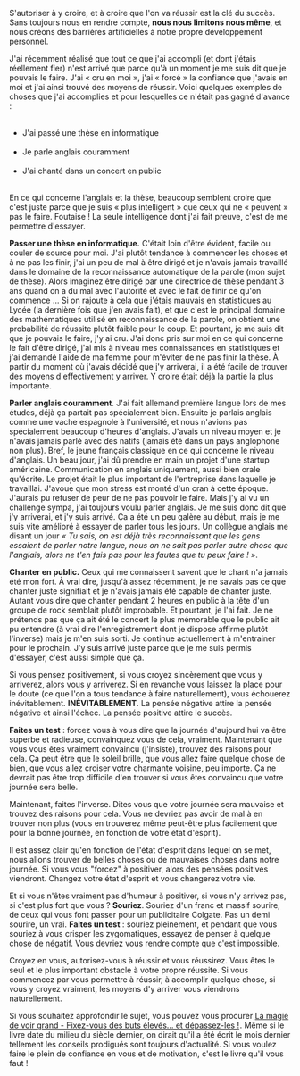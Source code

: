 <!-- 
.. title: Positivez : autorisez-vous à réussir !
.. slug: positivez-autorisez-vous-à-réussir
.. date: 2012-11-24 14:43:26+01:00
.. tags: Développement personnel, Carrière et travail
.. category: 
.. link: 
.. description: 
.. type: text
-->

<p><p>S'autoriser à y croire, et à croire que l'on va réussir est la clé du succès. Sans toujours nous en rendre compte, <strong>nous nous limitons nous même</strong>, et nous créons des barrières artificielles à notre propre développement personnel.</p></p>

<p><p>J'ai récemment réalisé que tout ce que j'ai accompli (et dont j'étais réellement fier) n'est arrivé que parce qu'à un moment je me suis dit que je pouvais le faire. J'ai « cru en moi », j'ai « forcé » la confiance que j'avais en moi et j'ai ainsi trouvé des moyens de réussir. Voici quelques exemples de choses que j'ai accomplies et pour lesquelles ce n'était pas gagné d'avance :</p></p>

<p><ul><br /><li>J'ai passé une thèse en informatique</li><br /><li>Je parle anglais couramment</li><br /><li>J'ai chanté dans un concert en public</li><br /></ul></p>

<p><p>En ce qui concerne l'anglais et la thèse, beaucoup semblent croire que c'est juste parce que je suis « plus intelligent » que ceux qui ne « peuvent » pas le faire. Foutaise ! La seule intelligence dont j'ai fait preuve, c'est de me permettre d'essayer.</p></p>

<p><p><strong>Passer une thèse en informatique.</strong> C'était loin d'être évident, facile ou couler de source pour moi. J'ai plutôt tendance à commencer les choses et à ne pas les finir, j'ai un peu de mal à être dirigé et je n'avais jamais travaillé dans le domaine de la reconnaissance automatique de la parole (mon sujet de thèse). Alors imaginez être dirigé par une directrice de thèse pendant 3 ans quand on a du mal avec l'autorité et avec le fait de finir ce qu'on commence ...  Si on rajoute à cela que j'étais mauvais en statistiques au Lycée (la dernière fois que j'en avais fait), et que c'est le principal domaine des mathématiques utilisé en reconnaissance de la parole, on obtient une probabilité de réussite plutôt faible pour le coup. Et pourtant, je me suis dit que je pouvais le faire, j'y ai cru. J'ai donc pris sur moi en ce qui concerne le fait d'être dirigé, j'ai mis à niveau mes connaissances en statistiques et j'ai demandé l'aide de ma femme pour m'éviter de ne pas finir la thèse. À partir du moment où j'avais décidé que j'y arriverai, il a été facile de trouver des moyens d'effectivement y arriver. Y croire était déjà la partie la plus importante.</p></p>

<p><p><strong>Parler anglais couramment</strong>. J'ai fait allemand première langue lors de mes études, déjà ça partait pas spécialement bien. Ensuite je parlais anglais comme une vache espagnole à l'université, et nous n'avions pas spécialement beaucoup d'heures d'anglais. J'avais un niveau moyen et je n'avais jamais parlé avec des natifs (jamais été dans un pays anglophone non plus). Bref, le jeune français classique en ce qui concerne le niveau d'anglais. Un beau jour, j'ai dû prendre en main un projet d'une startup américaine. Communication en anglais uniquement, aussi bien orale qu'écrite. Le projet était le plus important de l'entreprise dans laquelle je travaillai. J'avoue que mon stress est monté d'un cran à cette époque. J'aurais pu refuser de peur de ne pas pouvoir le faire. Mais j'y ai vu un challenge sympa, j'ai toujours voulu parler anglais. Je me suis donc dit que j'y arriverai, et j'y suis arrivé. Ça a été un peu galère au début, mais je me suis vite amélioré à essayer de parler tous les jours. Un collègue anglais me disant un jour <em>« Tu sais, on est déjà très reconnaissant que les gens essaient de parler notre langue, nous on ne sait pas parler autre chose que l'anglais, alors ne t'en fais pas pour les fautes que tu peux faire ! »</em>.</p></p>

<p><p><strong>Chanter en public.</strong> Ceux qui me connaissent savent que le chant n'a jamais été mon fort. À vrai dire, jusqu'à assez récemment, je ne savais pas ce que chanter juste signifiait et je n'avais jamais été capable de chanter juste. Autant vous dire que chanter pendant 2 heures en public à la tête d'un groupe de rock semblait plutôt improbable. Et pourtant, je l'ai fait. Je ne prétends pas que ça ait été le concert le plus mémorable que le public ait pu entendre (à vrai dire l'enregistrement dont je dispose affirme plutôt l'inverse) mais je m'en suis sorti. Je continue actuellement à m'entrainer pour le prochain. J'y suis arrivé juste parce que je me suis permis d'essayer, c'est aussi simple que ça.</p></p>

<p><p>Si vous pensez positivement, si vous croyez sincèrement que vous y arriverez, alors vous y arriverez. Si en revanche vous laissez la place pour le doute (ce que l'on a tous tendance à faire naturellement), vous échouerez inévitablement. <strong>INÉVITABLEMENT</strong>. La pensée négative attire la pensée négative et ainsi l'échec. La pensée positive attire le succès.</p></p>

<p><p><strong>Faites un test</strong> : forcez vous à vous dire que la journée d'aujourd'hui va être superbe et radieuse, convainquez vous de cela, vraiment. Maintenant que vous vous êtes vraiment convaincu (j'insiste), trouvez des raisons pour cela. Ça peut être que le soleil brille, que vous allez faire quelque chose de bien, que vous allez croiser votre charmante voisine, peu importe. Ça ne devrait pas être trop difficile d'en trouver si vous êtes convaincu que votre journée sera belle.</p></p>

<p><p>Maintenant, faites l'inverse. Dites vous que votre journée sera mauvaise et trouvez des raisons pour cela. Vous ne devriez pas avoir de mal à en trouver non plus (vous en trouverez même peut-être plus facilement que pour la bonne journée, en fonction de votre état d'esprit).</p></p>

<p><p>Il est assez clair qu'en fonction de l'état d'esprit dans lequel on se met, nous allons trouver de belles choses ou de mauvaises choses dans notre journée. Si vous vous "forcez" à positiver, alors des pensées positives viendront. Changez votre état d'esprit et vous changerez votre vie.</p></p>

<p><p>Et si vous n'êtes vraiment pas d'humeur à positiver, si vous n'y arrivez pas, si c'est plus fort que vous ? <strong>Souriez</strong>. Souriez d'un franc et massif sourire, de ceux qui vous font passer pour un publicitaire Colgate. Pas un demi sourire, un vrai. <strong>Faites un test</strong> : souriez pleinement, et pendant que vous souriez à vous crisper les zygomatiques, essayez de penser à quelque chose de négatif. Vous devriez vous rendre compte que c'est impossible.</p></p>

<p><p>Croyez en vous, autorisez-vous à réussir et vous réussirez. Vous êtes le seul et le plus important obstacle à votre propre réussite. Si vous commencez par vous permettre à réussir, à accomplir quelque chose, si vous y croyez vraiment, les moyens d'y arriver vous viendrons naturellement.</p></p>

<p><p>Si vous souhaitez approfondir le sujet, vous pouvez vous procurer <a href="http://www.amazon.fr/gp/product/2892250498/ref=as_li_ss_tl?ie=UTF8&amp;tag=vincjous-21&amp;linkCode=as2&amp;camp=1642&amp;creative=19458&amp;creativeASIN=2892250498">La magie de voir grand - Fixez-vous des buts élevés... et dépassez-les !</a><img alt="" border="0" height="1" src="http://www.assoc-amazon.fr/e/ir?t=vincjous-21&amp;l=as2&amp;o=8&amp;a=2892250498" style="border: none !important; margin: 0px !important;" width="1" />. Même si le livre date du milieu du siècle dernier, on dirait qu'il a été écrit le mois dernier tellement les conseils prodigués sont toujours d'actualité. Si vous voulez faire le plein de confiance en vous et de motivation, c'est le livre qu'il vous faut !</p></p>
